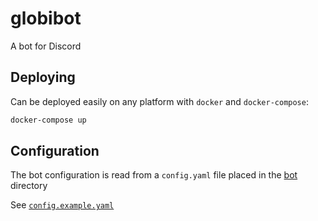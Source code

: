 # globibot
A bot for Discord

## Deploying
Can be deployed easily on any platform with `docker` and `docker-compose`:

```sh
docker-compose up
```

## Configuration
The bot configuration is read from a `config.yaml` file placed in the [bot](./bot) directory

See [`config.example.yaml`](./bot/config.example.yaml)
